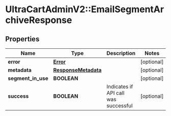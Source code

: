 # UltraCartAdminV2::EmailSegmentArchiveResponse

## Properties
Name | Type | Description | Notes
------------ | ------------- | ------------- | -------------
**error** | [**Error**](Error.md) |  | [optional] 
**metadata** | [**ResponseMetadata**](ResponseMetadata.md) |  | [optional] 
**segment_in_use** | **BOOLEAN** |  | [optional] 
**success** | **BOOLEAN** | Indicates if API call was successful | [optional] 


